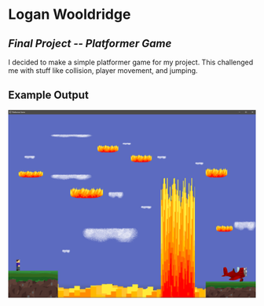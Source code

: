# Logan Wooldridge

## _Final Project -- Platformer Game_

I decided to make a simple platformer game for my project. 
This challenged me with stuff like collision, player movement, and jumping.

## Example Output

![Image of Game](Example.png)

